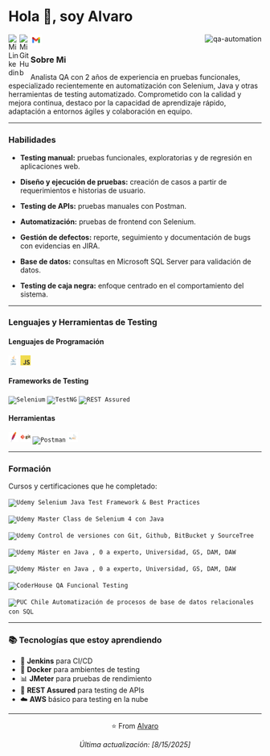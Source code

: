 <h1 title="hehehe"> Hola 👋, soy Alvaro </h1>

<p><img align="right" src="https://github.com/Adam-pw/Adam-pw/blob/main/animation_500_kxa883sd.gif" alt="qa-automation" /></p>

<a href="https://www.linkedin.com/in/csilvaign/">
  <img align="left" alt="Mi Linkedin" width="22px" src="https://raw.githubusercontent.com/rahuldkjain/github-profile-readme-generator/master/src/images/icons/Social/linked-in-alt.svg" />
</a>
<a href="https://github.com/csilvaignacio">
  <img align="left" alt="Mi GitHub" width="22px" src="https://raw.githubusercontent.com/rahuldkjain/github-profile-readme-generator/master/src/images/icons/Social/github.svg" />
</a>
<a href="mailto:csilvaignacio1@gmail.com">
  <img align="left" alt="Mi Email" width="22px" src="https://raw.githubusercontent.com/edent/SuperTinyIcons/master/images/svg/gmail.svg" />
</a>
</br>

### **Sobre Mi**

Analista QA con 2 años de experiencia en pruebas funcionales, especializado recientemente en automatización con Selenium, Java y otras herramientas de testing automatizado. Comprometido con la calidad y mejora continua, destaco por la capacidad de aprendizaje rápido, adaptación a entornos ágiles y colaboración en equipo.

---
### **Habilidades**

- <b>Testing manual:</b> pruebas funcionales, exploratorias y de regresión en aplicaciones web.
  
- <b>Diseño y ejecución de pruebas:</b> creación de casos a partir de requerimientos e historias de usuario.

- <b>Testing de APIs:</b> pruebas manuales con Postman.
  
- <b>Automatización:</b> pruebas de frontend con Selenium.
  
- <b>Gestión de defectos:</b> reporte, seguimiento y documentación de bugs con evidencias en JIRA.
  
- <b>Base de datos:</b> consultas en Microsoft SQL Server para validación de datos.
  
- <b>Testing de caja negra:</b> enfoque centrado en el comportamiento del sistema.

---

### **Lenguajes y Herramientas de Testing**

#### **Lenguajes de Programación**
<p>
  <code><img height="20" src="https://raw.githubusercontent.com/github/explore/80688e429a7d4ef2fca1e82350fe8e3517d3494d/topics/java/java.png" alt="Java"></code>
  <code><img height="20" src="https://raw.githubusercontent.com/github/explore/80688e429a7d4ef2fca1e82350fe8e3517d3494d/topics/javascript/javascript.png" alt="JavaScript"></code>
</p>

#### **Frameworks de Testing**
<p>
  <code><img height="20" src="https://www.selenium.dev/images/selenium_logo_square_green.png" alt="Selenium"></code>
  <code><img height="20" src="https://avatars.githubusercontent.com/u/12528662?s=20&v=4" alt="TestNG"></code>
  <code><img height="20" src="https://rest-assured.io/img/logo-transparent.png" alt="REST Assured"></code>
</p>

#### **Herramientas**
<p>
  <code><img height="20" src="https://raw.githubusercontent.com/github/explore/80688e429a7d4ef2fca1e82350fe8e3517d3494d/topics/maven/maven.png" alt="Maven"></code>
  <code><img height="20" src="https://raw.githubusercontent.com/github/explore/80688e429a7d4ef2fca1e82350fe8e3517d3494d/topics/git/git.png" alt="Git"></code>
  <code><img height="20" src="https://www.vectorlogo.zone/logos/getpostman/getpostman-icon.svg" alt="Postman"></code>
  <code><img height="20" src="https://raw.githubusercontent.com/github/explore/80688e429a7d4ef2fca1e82350fe8e3517d3494d/topics/mysql/mysql.png" alt="SQL"></code>
</p>

---

### **Formación**
Cursos y certificaciones que he completado:

<p>
  <code><img height="20" src="https://cdn.simpleicons.org/udemy" alt="Udemy"> Selenium Java Test Framework & Best Practices</code>
</p>
<p>
  <code><img height="20" src="https://cdn.simpleicons.org/udemy" alt="Udemy"> Master Class de Selenium 4 con Java</code>
</p>
<p>
  <code><img height="20" src="https://cdn.simpleicons.org/udemy" alt="Udemy"> Control de versiones con Git, Github, BitBucket y SourceTree</code>
</p>
<p>
  <code><img height="20" src="https://cdn.simpleicons.org/udemy" alt="Udemy"> Máster en Java , 0 a experto, Universidad, GS, DAM, DAW</code>
</p>
<p>
  <code><img height="20" src="https://cdn.simpleicons.org/udemy" alt="Udemy"> Máster en Java , 0 a experto, Universidad, GS, DAM, DAW</code>
</p>
<p>
  <code><img height="16" src="https://img.shields.io/badge/CH-000?style=flat&labelColor=000&color=000" alt="CoderHouse"> QA Funcional Testing</code>
</p>
<p>
  <code><img height="20" src="https://upload.wikimedia.org/wikipedia/commons/thumb/8/84/Escudo_de_la_Pontificia_Universidad_Cat%C3%B3lica_de_Chile.svg/200px-Escudo_de_la_Pontificia_Universidad_Cat%C3%B3lica_de_Chile.svg.png" alt="PUC Chile"> Automatización de procesos de base de datos relacionales con SQL</code>
</p>

---

### **📚 Tecnologías que estoy aprendiendo**

- 🔧 **Jenkins** para CI/CD
- 🐳 **Docker** para ambientes de testing
- 📊 **JMeter** para pruebas de rendimiento
- 🔄 **REST Assured** para testing de APIs
- ☁️ **AWS** básico para testing en la nube

---

<p align="center">
  ⭐️ From <a href="https://github.com/csilvaignacio">Alvaro</a>
</p>

<p align="center">
  <i>Última actualización: [8/15/2025]</i>
</p>
